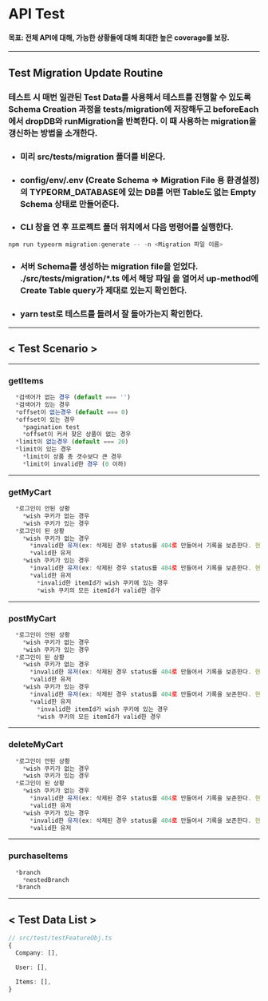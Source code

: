 # **API Test**
#### 목표: 전체 API에 대해, 가능한 상황들에 대해 최대한 높은 coverage를 보장.
<hr>

## **Test Migration Update Routine**

 ### **테스트 시 매번 일관된 Test Data를 사용해서 테스트를 진행할 수 있도록 Schema Creation 과정을 tests/migration에 저장해두고 beforeEach에서 dropDB와 runMigration을 반복한다. 이 때 사용하는 migration을 갱신하는 방법을 소개한다.**
- ### **미리 src/tests/migration 폴더를 비운다.**
- ### **config/env/.env (Create Schema => Migration File 용 환경설정)의 TYPEORM_DATABASE에 있는 DB를 어떤 Table도 없는 Empty Schema 상태로 만들어준다.**
- ### **CLI 창을 연 후 프로젝트 폴더 위치에서 다음 명령어를 실행한다.**
```powershell
npm run typeorm migration:generate -- -n <Migration 파일 이름>
```
- ### **서버 Schema를 생성하는 migration file을 얻었다. ./src/tests/migration/*.ts 에서 해당 파일 을 열어서 up-method에 Create Table query가 제대로 있는지 확인한다.**
- ### **yarn test로 테스트를 돌려서 잘 돌아가는지 확인한다.**

<hr>

## **< Test Scenario >**

<hr>

### **getItems**
```javascript
  *검색어가 없는 경우 (default === '')
  *검색어가 있는 경우
  *offset이 없는경우 (default === 0)
  *offset이 있는 경우 
    *pagination test
    *offset이 커서 찾은 상품이 없는 경우
  *limit이 없는경우 (default === 20)
  *limit이 있는 경우
    *limit이 상품 총 갯수보다 큰 경우
    *limit이 invalid한 경우 (0 이하)
```
<hr>

### **getMyCart**
```javascript
  *로그인이 안된 상황
    *wish 쿠키가 없는 경우
    *wish 쿠키가 있는 경우
  *로그인이 된 상황
    *wish 쿠키가 없는 경우
      *invalid한 유저(ex: 삭제된 경우 status를 404로 만들어서 기록을 보존한다. 현재 User Entity에 status 구현 x)// !ISSUE 유저 삭제 정책을 기획해야 한다.
      *valid한 유저
    *wish 쿠키가 있는 경우
      *invalid한 유저(ex: 삭제된 경우 status를 404로 만들어서 기록을 보존한다. 현재 User Entity에 status 구현 x)// !ISSUE 유저 삭제 정책을 기획해야 한다.
      *valid한 유저
        *invalid한 itemId가 wish 쿠키에 있는 경우
        *wish 쿠키의 모든 itemId가 valid한 경우
```
<hr>

### **postMyCart**
```javascript
  *로그인이 안된 상황
    *wish 쿠키가 없는 경우
    *wish 쿠키가 있는 경우
  *로그인이 된 상황
    *wish 쿠키가 없는 경우
      *invalid한 유저(ex: 삭제된 경우 status를 404로 만들어서 기록을 보존한다. 현재 User Entity에 status 구현 x)// !ISSUE 유저 삭제 정책을 기획해야 한다.
      *valid한 유저
    *wish 쿠키가 있는 경우
      *invalid한 유저(ex: 삭제된 경우 status를 404로 만들어서 기록을 보존한다. 현재 User Entity에 status 구현 x)// !ISSUE 유저 삭제 정책을 기획해야 한다.
      *valid한 유저
        *invalid한 itemId가 wish 쿠키에 있는 경우
        *wish 쿠키의 모든 itemId가 valid한 경우
```
<hr>

### **deleteMyCart**
```javascript
  *로그인이 안된 상황
    *wish 쿠키가 없는 경우
    *wish 쿠키가 있는 경우
  *로그인이 된 상황
    *wish 쿠키가 없는 경우
      *invalid한 유저(ex: 삭제된 경우 status를 404로 만들어서 기록을 보존한다. 현재 User Entity에 status 구현 x)// !ISSUE 유저 삭제 정책을 기획해야 한다.
      *valid한 유저
    *wish 쿠키가 있는 경우
      *invalid한 유저(ex: 삭제된 경우 status를 404로 만들어서 기록을 보존한다. 현재 User Entity에 status 구현 x)// !ISSUE 유저 삭제 정책을 기획해야 한다.
      *valid한 유저
```
<hr>

### **purchaseItems**
```javascript
  *branch
    *nestedBranch
  *branch
```
<hr>

## **< Test Data List >**

```typescript
// src/test/testFeatureObj.ts
{
  Company: [],

  User: [],

  Items: [],
}
```